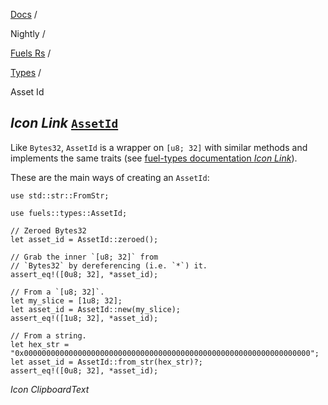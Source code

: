 [Docs](https://docs.fuel.network/) /

Nightly  /

[Fuels Rs](https://docs.fuel.network/docs/nightly/fuels-rs/) /

[Types](https://docs.fuel.network/docs/nightly/fuels-rs/types/) /

Asset Id

## _Icon Link_ [`AssetId`](https://docs.fuel.network/docs/nightly/fuels-rs/types/asset-id/\#assetid)

Like `Bytes32`, `AssetId` is a wrapper on `[u8; 32]` with similar methods and implements the same traits (see [fuel-types documentation _Icon Link_](https://docs.rs/fuel-types/0.49.0/fuel_types/struct.AssetId.html)).

These are the main ways of creating an `AssetId`:

```fuel_Box fuel_Box-idXKMmm-css
use std::str::FromStr;

use fuels::types::AssetId;

// Zeroed Bytes32
let asset_id = AssetId::zeroed();

// Grab the inner `[u8; 32]` from
// `Bytes32` by dereferencing (i.e. `*`) it.
assert_eq!([0u8; 32], *asset_id);

// From a `[u8; 32]`.
let my_slice = [1u8; 32];
let asset_id = AssetId::new(my_slice);
assert_eq!([1u8; 32], *asset_id);

// From a string.
let hex_str = "0x0000000000000000000000000000000000000000000000000000000000000000";
let asset_id = AssetId::from_str(hex_str)?;
assert_eq!([0u8; 32], *asset_id);
```

_Icon ClipboardText_